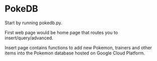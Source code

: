 # PokeDB
Start by running pokedb.py.

First web page would be home page that routes you to insert/query/advanced.

Insert page contains functions to add new Pokemon, trainers and other items into the Pokemon database hosted on Google Cloud Platform.
